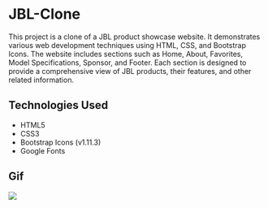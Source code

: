 # JBL-Clone

This project is a clone of a JBL product showcase website. It demonstrates various web development techniques using HTML, CSS, and Bootstrap Icons. The website includes sections such as Home, About, Favorites, Model Specifications, Sponsor, and Footer. Each section is designed to provide a comprehensive view of JBL products, their features, and other related information.

## Technologies Used

- HTML5
- CSS3
- Bootstrap Icons (v1.11.3)
- Google Fonts

## Gif

<img src="jbl.gif" />
